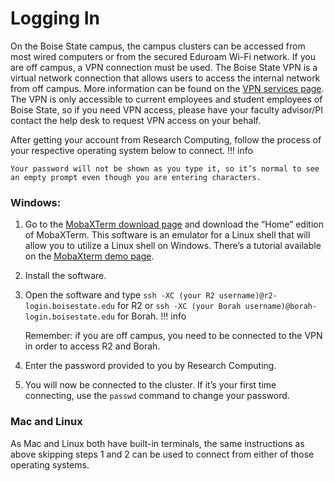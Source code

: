 # Logging In
On the Boise State campus, the campus clusters can be accessed from most wired computers or from the secured Eduroam Wi-Fi network.
If you are off campus, a VPN connection must be used. 
The Boise State VPN is a virtual network connection that allows users to access the internal network from off campus. 
More information can be found on the [VPN services page](https://www.boisestate.edu/oit-network/vpn-services/). 
The VPN is only accessible to current employees and student employees of Boise State, so if you need VPN access, please have your faculty advisor/PI contact the help desk to request VPN access on your behalf.

After getting your account from Research Computing, follow the process of your respective operating system below to connect. 
!!! info

    Your password will not be shown as you type it, so it’s normal to see an empty prompt even though you are entering characters.

### Windows:

1. Go to the [MobaXTerm download page](https://mobaxterm.mobatek.net/download.html) and download the “Home” edition of MobaXTerm.
This software is an emulator for a Linux shell that will allow you to utilize a Linux shell on Windows. 
There’s a tutorial available on the [MobaXterm demo page](https://mobaxterm.mobatek.net/demo.html).

2. Install the software.

3. Open the software and type `ssh -XC (your R2 username)@r2-login.boisestate.edu` for R2 or `ssh -XC (your Borah username)@borah-login.boisestate.edu` for Borah. 
!!! info

    Remember: if you are off campus, you need to be connected to the VPN in order to access R2 and Borah.

4. Enter the password provided to you by Research Computing.

5. You will now be connected to the cluster. 
If it’s your first time connecting, use the `passwd` command to change your password.

### Mac and Linux

As Mac and Linux both have built-in terminals, the same instructions as above skipping steps 1 and 2 can be used to connect from either of those operating systems.
